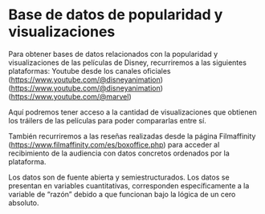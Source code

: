 # Base de datos de popularidad y visualizaciones 
Para obtener bases de datos relacionados con la popularidad y visualizaciones de las películas de Disney, recurriremos a las siguientes plataformas: Youtube desde los canales oficiales (https://www.youtube.com/@disneyanimation) (https://www.youtube.com/@disneyanimation) (https://www.youtube.com/@marvel) 

Aquí podremos tener acceso a la cantidad de visualizaciones que obtienen los tráilers de las películas para poder compararlas entre sí.

También recurriremos a las reseñas realizadas desde la página Filmaffinity (https://www.filmaffinity.com/es/boxoffice.php) para acceder al recibimiento de la audiencia con datos concretos ordenados por la plataforma. 

Los datos son de fuente abierta y semiestructurados. Los datos se presentan en variables cuantitativas, corresponden específicamente a la variable de “razón” debido a que funcionan bajo la lógica de un cero absoluto. 